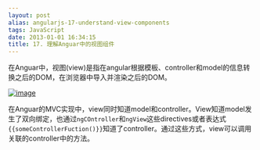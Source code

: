 ```yaml
---
layout: post
alias: angularjs-17-understand-view-components
tags: JavaScript
date: 2013-01-01 16:34:15
title: 17. 理解Anguar中的视图组件
---
```


在Anguar中，视图(view)是指在angular根据模板、controller和model的信息转换之后的DOM，在浏览器中导入并渲染之后的DOM。

[![image](http://freewind.me/wp-content/uploads/2013/01/image_thumb4.png "image")](http://freewind.me/wp-content/uploads/2013/01/image4.png)

在Anguar的MVC实现中，view同时知道model和controller。View知道model发生了双向绑定，也通过`ngCOntroller`和`ngView`这些directives或者表达式`{{someControllerFuction()}}`知道了controller。通过这些方式，view可以调用关联的controller中的方法。
